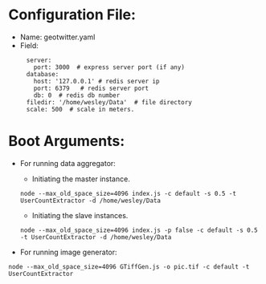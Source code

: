 # Configuration File:

* Name: geotwitter.yaml
* Field: 
``` 
     server:
       port: 3000  # express server port (if any)
     database:
       host: '127.0.0.1' # redis server ip
       port: 6379   # redis server port
       db: 0  # redis db number
     filedir: '/home/wesley/Data'  # file directory
     scale: 500  # scale in meters.
```

# Boot Arguments:

* For running data aggregator:
     * Initiating the master instance.
     
     ```
     node --max_old_space_size=4096 index.js -c default -s 0.5 -t UserCountExtractor -d /home/wesley/Data
     ```
     
     * Initiating the slave instances.
     
     ```
     node --max_old_space_size=4096 index.js -p false -c default -s 0.5 -t UserCountExtractor -d /home/wesley/Data
     ```

* For running image generator:
```
node --max_old_space_size=4096 GTiffGen.js -o pic.tif -c default -t UserCountExtractor
```
